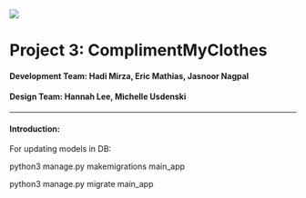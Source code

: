 <img src="https://i.imgur.com/HVvUoqu.png">

# Project 3: ComplimentMyClothes
#### Development Team: Hadi Mirza, Eric Mathias, Jasnoor Nagpal
#### Design Team: Hannah Lee, Michelle Usdenski
---
#### **Introduction:**









For updating models in DB:

python3 manage.py makemigrations main_app

python3 manage.py migrate main_app

